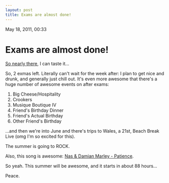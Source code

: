 ```yaml
---
layout: post
title: Exams are almost done!
---
```


May 18, 2011, 00:33

# Exams are almost done! #

[So nearly there](http://howlonguntil.com/may/21/2011/04:30pm), I can taste it...

So, 2 exmas left. Literally can't wait for the week after: I plan to get nice and drunk, and generally just chill out. It's even more awesome that there's a huge number of awesome events on after exams:

1. Big Cheese/Hospitality
1. Crookers
2. Musique Boutique IV
3. Friend's Birthday Dinner
5. Friend's Actual Birthday
7. Other Friend's Birthday

...and then we're into June and there's trips to Wales, a 21st, Beach Break Live (omg I'm so excited for this).

The summer is going to ROCK.

Also, this song is awesome: [Nas & Damian Marley - Patience](http://www.youtube.com/watch?v=c9VQye6P8k0).

So yeah. This summer will be awesome, and it starts in about 88 hours...

Peace.
